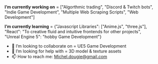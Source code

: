 **I’m currently working on** = ["Algorthmic trading", "Discord & Twitch bots", "Indie Game Development", "Multiple Web Scraping Scripts", "Web Development"]

**I’m currently learning** = {"Javascript Libraries": ["Anime.js", "three.js"], "React": "To creative fluid and intuitive frontends for other projects", "Unreal Engine 5": "hobby Game Development"}


- 👯 I’m looking to collaborate on =  UE5 Game Development
- 🤔 I’m looking for help with     =  3D model & texture assets
- 📫 How to reach me:                 Michel.dougie@gmail.com

